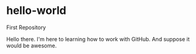 # hello-world
First Repository

Hello there. I'm here to learning how to work with GitHub.
And suppose it would be awesome.
